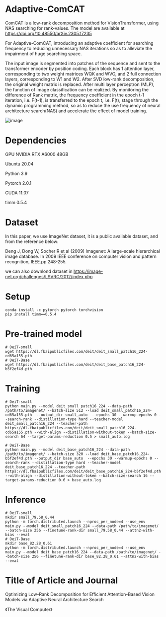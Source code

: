 # Adaptive-ComCAT

ComCAT is a low-rank decomposition method for VisionTransformer, using NAS searching for rank-values. The model are available at https://doi.org/10.48550/arXiv.2305.17235

For Adaptive-ComCAT, introducing an adaptive coefficient for searching frequency to reducing unnecessary NAS iterations so as to alleviate the impairment of huge searching space.

The input image is segmented into patches of the sequence and sent to the transformer encoder by position coding. Each block has 1 attention layer, corresponding to two weight matrices WQK and WVO, and 2 full connection layers, corresponding to W1 and W2. After SVD low-rank decomposition, the original weight matrix is replaced. After multi layer perceptron (MLP), the function of image classification can be realized. By monitoring the difference of Rank matrix, the frequency coefficient in the epoch t-1 iteration, i.e. F(t-1), is transferred to the epoch t, i.e. F(t), stage through the dynamic programming method, so as to reduce the use frequency of neural architecture search(NAS) and accelerate the effect of model training.

![image](https://github.com/user-attachments/assets/f76eef9c-f4a1-4920-b428-704dcf0bd439)


# Dependencies

GPU NVIDIA RTX A6000 48GB

Ubuntu 20.04

Python 3.9

Pytorch 2.0.1

CUDA 11.07

timm 0.5.4

# Dataset
In this paper, we use ImageNet dataset, it is a public available dataset, and from the reference below:

Deng J, Dong W, Socher R et al (2009) Imagenet: A large-scale hierarchical image database. In 2009 IEEE conference on computer vision and pattern recognition, IEEE.pp 248-255.

we can also downlond dataset in https://image-net.org/challenges/LSVRC/2012/index.php

# Setup
```
conda install -c pytorch pytorch torchvision
pip install timm==0.5.4
```
# Pre-trained model
```
# DeiT-small
wget https://dl.fbaipublicfiles.com/deit/deit_small_patch16_224-cd65a155.pth
# DeiT-Base
wget https://dl.fbaipublicfiles.com/deit/deit_base_patch16_224-b5f2ef4d.pth
```

# Training
```
# DeiT-small
python main.py --model deit_small_patch16_224 --data-path /path/to/imagenet/ --batch-size 512 --load deit_small_patch16_224-cd65a155.pth  --output_dir small_auto  --epochs 30 --warmup-epochs 0 --search-rank --distillation-type hard --teacher-model deit_small_patch16_224 --teacher-path  https://dl.fbaipublicfiles.com/deit/deit_small_patch16_224-cd65a155.pth --with-align --distillation-without-token --batch-size-search 64 --target-params-reduction 0.5 > small_auto.log

# DeiT-Base
python main.py --model deit_base_patch16_224 --data-path /path/to/imagenet/ --batch-size 320 --load deit_base_patch16_224-b5f2ef4d.pth --output_dir base_auto  --epochs 30 --warmup-epochs 0 --search-rank --distillation-type hard --teacher-model deit_base_patch16_224 --teacher-path  https://dl.fbaipublicfiles.com/deit/deit_base_patch16_224-b5f2ef4d.pth --with-align --distillation-without-token --batch-size-search 16 --target-params-reduction 0.6 > base_auto.log
```

# Inference
```
# DeiT-small
mkdir small_79.58_0.44
python -m torch.distributed.launch --nproc_per_node=4 --use_env  main.py --model deit_small_patch16_224 --data-path /path/to/imagenet/ --batch-size 256 --finetune-rank-dir small_79.58_0.44 --attn2-with-bias --eval
# DeiT-Base
mkdir base_82.28_0.61
python -m torch.distributed.launch --nproc_per_node=4 --use_env  main.py --model deit_base_patch16_224 --data-path /path/to/imagenet/ --batch-size 256 --finetune-rank-dir base_82.28_0.61 --attn2-with-bias --eval
```
# Title of Article and Journal
Optimizing Low-Rank Decomposition for Efficient Attention-Based Vision Models via Adaptive Neural Architecture Search

《The Visual Computer》
